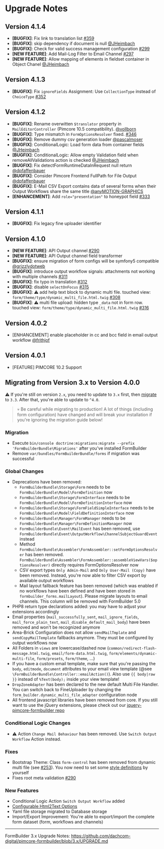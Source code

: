 # Upgrade Notes

## Version 4.1.4
- **[BUGFIX]**: Fix link to translation list [#359](https://github.com/dachcom-digital/pimcore-formbuilder/pull/359)
- **[BUGFIX]**: skip dependency if document is null [@JHeimbach](https://github.com/dachcom-digital/pimcore-formbuilder/pull/354)
- **[BUGFIX]**: Check for valid success management configuration [#299](https://github.com/dachcom-digital/pimcore-formbuilder/issues/299)
- **[NEW FEATURE]**: Add Mail-Log Filter to Email Channel [#297](https://github.com/dachcom-digital/pimcore-formbuilder/issues/297)
- **[NEW FEATURE]**: Allow mapping of elements in fieldset container in Object Chanel [@JHeimbach](https://github.com/dachcom-digital/pimcore-formbuilder/pull/355)

## Version 4.1.3
- **[BUGFIX]**: Fix `ignoreFields` Assignment: Use `CollectionType` instead of `ChoiceType` [#352](https://github.com/dachcom-digital/pimcore-formbuilder/pull/352)

## Version 4.1.2
- **[BUGFIX]**: Rename overwitten `$translator` property in `MailEditorController` (Pimcore 10.5 compatibility). [@vollborn](https://github.com/dachcom-digital/pimcore-formbuilder/pull/345)
- **[BUGFIX]**: Type mismatch in `FormOptionsResolver` fixed. [#346](https://github.com/dachcom-digital/pimcore-formbuilder/pull/347)
- **[BUGFIX]**: Remove dummy csv generation loader [@pascalmoser](https://github.com/dachcom-digital/pimcore-formbuilder/pull/328)
- **[BUGFIX]**: ConditionalLogic: Load form data from container fields [@JHeimbach](https://github.com/dachcom-digital/pimcore-formbuilder/pull/330)
- **[BUGFIX]**: ConditionalLogic: Allow empty Validation field when removeAllValidations action is checked [@JHeimbach](https://github.com/dachcom-digital/pimcore-formbuilder/pull/331)
- **[BUGFIX]**: Fix detectFormRuntimeDataInRequest null return [@dpfaffenbauer](https://github.com/dachcom-digital/pimcore-formbuilder/pull/335)
- **[BUGFIX]**: Consider Pimcore Frontend FullPath for File Output [@dpfaffenbauer](https://github.com/dachcom-digital/pimcore-formbuilder/pull/336)
- **[BUGFIX]**: E-Mail CSV Export contains data of several forms when their Output Workflows share the same title [@anyMOTION-GRAPHICS](https://github.com/dachcom-digital/pimcore-formbuilder/issues/325)
- **[ENHANCEMENT]**: Add `role="presentation"` to honeypot field [#333](https://github.com/dachcom-digital/pimcore-formbuilder/issues/333)

## Version 4.1.1
- **[BUGFIX]**: Fix legacy fine uploader identifier

## Version 4.1.0
- **[NEW FEATURE]**: API Output channel [#290](https://github.com/dachcom-digital/pimcore-formbuilder/issues/301)
- **[NEW FEATURE]**: API Output channel field transformer
- **[BUGFIX]**: ensure migration of form configs will be symfony5 compatible [@grizzlydotweb](https://github.com/dachcom-digital/pimcore-formbuilder/pull/310)
- **[BUGFIX]**: introduce output workflow signals: attachments not working with multiple channels [#311](https://github.com/dachcom-digital/pimcore-formbuilder/issues/311) 
- **[BUGFIX]**: fix typo in translation [#312](https://github.com/dachcom-digital/pimcore-formbuilder/issues/312)
- **[BUGFIX]**: disable `selectOnFocus` [#315](https://github.com/dachcom-digital/pimcore-formbuilder/issues/315)
- **[BUGFIX]**: ⚠️ add help text block to dynamic multi file. touched view: `form/theme/type/dynamic_multi_file.html.twig` [#308](https://github.com/dachcom-digital/pimcore-formbuilder/issues/308)
- **[BUGFIX]**: ⚠️ multi file upload: hidden type `_data` not in form row. touched view: `form/theme/type/dynamic_multi_file.html.twig` [#316](https://github.com/dachcom-digital/pimcore-formbuilder/issues/316) 

## Version 4.0.2
- [ENHANCEMENT] enable placeholder in cc and bcc field in email output workflow [@frithjof](https://github.com/dachcom-digital/pimcore-formbuilder/pull/305)

## Version 4.0.1
- [FEATURE] PIMCORE 10.2 Support
 
## Migrating from Version 3.x to Version 4.0.0
⚠️ If you're still on version `2.x`, you need to update to `3.x` first, then [migrate](https://github.com/dachcom-digital/pimcore-formbuilder/blob/3.x/UPGRADE.md) to `3.3`. After that, you're able to update to `^4.0`.

> 💀 Be careful while migrating to production!
> A lot of things (including form configuration) have changed and will break your installation if you're ignoring the migration guide below!

### Migration
- Execute `bin/console doctrine:migrations:migrate --prefix 'FormBuilderBundle\Migrations'` after you've installed FormBuilder
- Remove `var/bundles/FormBuilderBundle/forms` if migration was successful

### Global Changes
- Deprecations have been removed:
  - `FormBuilderBundle\Storage\Form` needs to be `FormBuilderBundle\Model\FormDefinition` now
  - `FormBuilderBundle\Storage\FormInterface` needs to be `FormBuilderBundle\Model\FormDefinitionInterface` now
  - `FormBuilderBundle\Storage\FormFieldSimpleInterface` needs to be `FormBuilderBundle\Model\FieldDefinitionInterface` now
  - `FormBuilderBundle\Manager\FormManager` needs to be `FormBuilderBundle\Manager\FormDefinitionManager` now
  - `FormBuilderBundle\Event\MailEvent` has been removed, use `FormBuilderBundle\Event\OutputWorkflow\ChannelSubjectGuardEvent` instead
  - Method `FormBuilderBundle\Assembler\FormAssembler::setFormOptionsResolver` has been removed. `FormBuilderBundle\Assembler\FormAssembler::assembleViewVars($optionsResolver)` directly requires FormOptionsResolver now
  - CSV export types `Only Admin-Mail` and `Only User-Mail (Copy)` have been removed. Instead, you're now able to filter CSV export by available output workflows
  - Mail layout fallback feature has been removed (which was enabled if no workflows have been defined and have been stored in `formbuilder_forms.mailLayout`). Please migrate layouts to email channels. This column will be removed with FormBuilder 5.0
- PHP8 return type declarations added: you may have to adjust your extensions accordingly
- Email properties (`mail_successfully_sent`, `mail_ignore_fields`, `mail_force_plain_text`, `mail_disable_default_mail_body`) have been removed and won't be recognized anymore
- Area-Brick Configuration does not allow `sendMailTmplate` and `sendCopyMailTemplate` fallbacks anymore. They must be configured by output workflows now
- All Folders in `views` are lowercase/dashed now (`common/redirect-flash-message.html.twig`, `email/form-data.html.twig`, `form/elements/dynamic-multi-file`, `form/presets`, `form/theme`, ...)
- If you have a custom email template, make sure that you're passing the `body`, `editmode`, `document` attributes to your email view template (@see `\FormBuilderBundle\Controller::emailAction()`). Also use `{{ body|raw }}` instead of `%Text(body);` inside your view template!
- `DropZoneAdapter` has been declared to the new default Multi File Handler. You can switch back to FineUploader by changing the `form_builder.dynamic_multi_file_adapter` configuration node
- All frontend javascript libraries have been removed from core. If you still want to use the jQuery extensions, please check out our [jquery-pimcore-formbuilder repo](https://github.com/dachcom-digital/jquery-pimcore-formbuilder)

### Conditional Logic Changes
- ⚠️ Action `Change Mail Behaviour` has been removed. Use `Switch Output Workflow` Action instead. 

### Fixes
- Bootstrap Theme: Class `form-control` has been removed from dynamic multi file (see [#253](https://github.com/dachcom-digital/pimcore-formbuilder/pull/253)). You now need to set some [style definitions](docs/90_FrontendTips.md#multi-file-validation) by yourself
- Fixes root meta validation [#290](https://github.com/dachcom-digital/pimcore-formbuilder/issues/290)

### New Features
- Conditional Logic Action `Switch Output Workflow` added
- [Configurable Html2Text Options](./docs/OutputWorkflow/10_EmailChannel.md#configure-html2text-options)
- Yaml file storage migrated to Database storage
- Import/Export Improvement: You're able to export/import the complete form dataset (form, workflows and channels)

***

FormBuilder 3.x Upgrade Notes: https://github.com/dachcom-digital/pimcore-formbuilder/blob/3.x/UPGRADE.md
